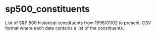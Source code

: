 # sp500_constituents
List of S&amp;P 500 historical constituents from 1996/01/02 to present. CSV format where each date contains a list of the constituents.
